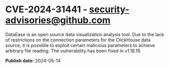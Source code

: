 # CVE-2024-31441 - security-advisories@github.com

DataEase is an open source data visualization analysis tool. Due to the lack of restrictions on the connection parameters for the ClickHouse data source, it is possible to exploit certain malicious parameters to achieve arbitrary file reading. The vulnerability has been fixed in v1.18.19.

**Publish date:** 2024-05-14
